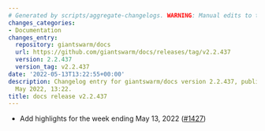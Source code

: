 ```yaml
---
# Generated by scripts/aggregate-changelogs. WARNING: Manual edits to this files will be overwritten.
changes_categories:
- Documentation
changes_entry:
  repository: giantswarm/docs
  url: https://github.com/giantswarm/docs/releases/tag/v2.2.437
  version: 2.2.437
  version_tag: v2.2.437
date: '2022-05-13T13:22:55+00:00'
description: Changelog entry for giantswarm/docs version 2.2.437, published on 13
  May 2022, 13:22.
title: docs release v2.2.437
---
```


- Add highlights for the week ending May 13, 2022 ([#1427](https://github.com/giantswarm/docs/pull/1427))
